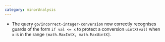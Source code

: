 ```yaml
---
category: minorAnalysis
---
```

* The query `go/incorrect-integer-conversion` now correctly recognises guards of the form `if val <= x` to protect a conversion `uintX(val)` when `x` is in the range `(math.MaxIntX, math.MaxUintX]`.

